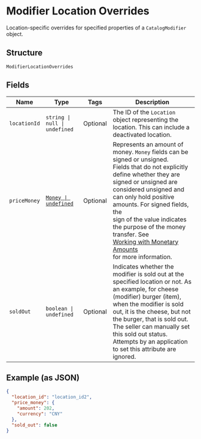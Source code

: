 
# Modifier Location Overrides

Location-specific overrides for specified properties of a `CatalogModifier` object.

## Structure

`ModifierLocationOverrides`

## Fields

| Name | Type | Tags | Description |
|  --- | --- | --- | --- |
| `locationId` | `string \| null \| undefined` | Optional | The ID of the `Location` object representing the location. This can include a deactivated location. |
| `priceMoney` | [`Money \| undefined`](../models/money.md) | Optional | Represents an amount of money. `Money` fields can be signed or unsigned.<br/>Fields that do not explicitly define whether they are signed or unsigned are<br/>considered unsigned and can only hold positive amounts. For signed fields, the<br/>sign of the value indicates the purpose of the money transfer. See<br/>[Working with Monetary Amounts](https://developer.squareup.com/docs/build-basics/working-with-monetary-amounts)<br/>for more information. |
| `soldOut` | `boolean \| undefined` | Optional | Indicates whether the modifier is sold out at the specified location or not. As an example, for cheese (modifier) burger (item), when the modifier is sold out, it is the cheese, but not the burger, that is sold out.<br/>The seller can manually set this sold out status. Attempts by an application to set this attribute are ignored. |

## Example (as JSON)

```json
{
  "location_id": "location_id2",
  "price_money": {
    "amount": 202,
    "currency": "CNY"
  },
  "sold_out": false
}
```

